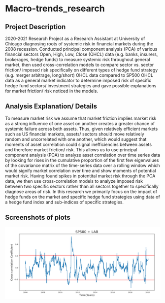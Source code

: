# Macro-trends_research
## Project Description

2020-2021 Research Project as a Research Assistant at University of Chicago diagnosing roots of systemic risk in financial markets during the 2008 recession.
Conducted principal component analysis (PCA) of various financial sectors Open, High, Low, Close (OHCL) data (e.g. banks, insurers, brokerages, hedge funds)
to measure systemic risk throughout general market, then used cross-correlation models to compare sector vs. sector friction/ imposed risk specifically on
different types of hedge fund strategy (e.g. merger arbitrage, long/short) OHCL data compared to SP500 OHCL data as a general market indicator to determine
imposed risk of specific hedge fund sectors/ investment strategies and gave possible explanations for market friction/ risk noticed in the models.

## Analysis Explanation/ Details

To measure market risk we assume that market friction implies market risk as a strong influence of one asset on another creates a greater chance of systemic failure
across both assets. Thus, given relatively efficient markets such as US financial markets, assets/ sectors should move relatively random and uncorrelated with one
another, which would suggest that moments of asset correlation could signal inefficiencies between assets and therefore market friction/ risk. This allows us to use
principal component analysis (PCA) to analyze asset correlation over time series data by looking for rises in the cumulative proportion of the first few eigenvalues of
the covariance matrix of the time-series data over a rolling window which would signify market correlation over time and show moments of potential market risk. Having
found spikes in potentital market risk through the PCA data, we then use cross-correlation models to analyze imposed risk between two specific sectors rather than all
sectors together to specifically diagnose areas of risk. In this research we primarily focus on the impact of hedge funds on the market and specific hedge fund
strategies using data of a hedge fund index and sub-indices of specific strategies. 

## Screenshots of plots

![plot](./Hedge_fund_index_autocorrelation_plot.png)
